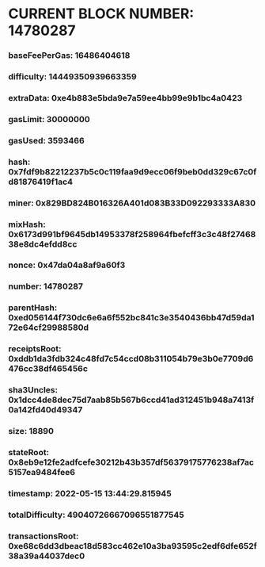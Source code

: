 # CURRENT BLOCK NUMBER: 14780287

### baseFeePerGas: 16486404618
### difficulty: 14449350939663359
### extraData: 0xe4b883e5bda9e7a59ee4bb99e9b1bc4a0423
### gasLimit: 30000000
### gasUsed: 3593466
### hash: 0x7fdf9b82212237b5c0c119faa9d9ecc06f9beb0dd329c67c0fd81876419f1ac4
### miner: 0x829BD824B016326A401d083B33D092293333A830
### mixHash: 0x6173d991bf9645db14953378f258964fbefcff3c3c48f2746838e8dc4efdd8cc
### nonce: 0x47da04a8af9a60f3
### number: 14780287
### parentHash: 0xed056144f730dc6e6a6f552bc841c3e3540436bb47d59da172e64cf29988580d
### receiptsRoot: 0xddb1da3fdb324c48fd7c54ccd08b311054b79e3b0e7709d6476cc38df465456c
### sha3Uncles: 0x1dcc4de8dec75d7aab85b567b6ccd41ad312451b948a7413f0a142fd40d49347
### size: 18890
### stateRoot: 0x8eb9e12fe2adfcefe30212b43b357df56379175776238af7ac5157ea9484fee6
### timestamp: 2022-05-15 13:44:29.815945
### totalDifficulty: 49040726667096551877545
### transactionsRoot: 0xe68c6dd3dbeac18d583cc462e10a3ba93595c2edf6dfe652f38a39a44037dec0
